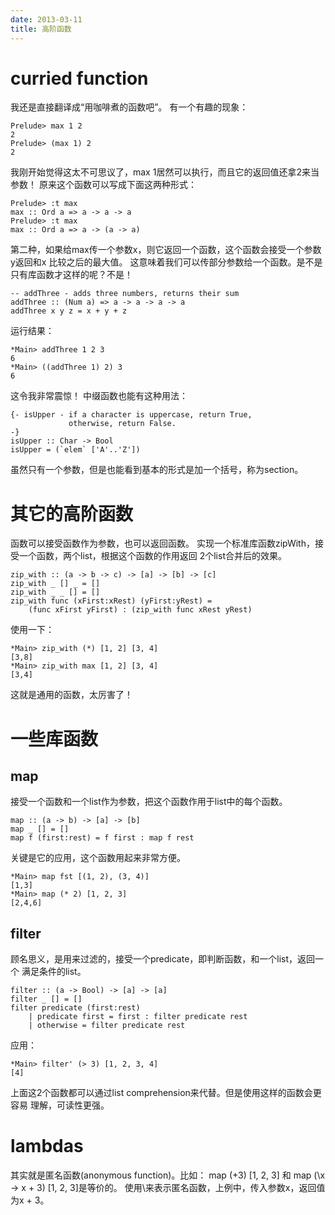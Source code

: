 ```yaml
---
date: 2013-03-11
title: 高阶函数
---
```


curried function
================

我还是直接翻译成“用咖啡煮的函数吧”。 有一个有趣的现象：

``` {.haskell}
Prelude> max 1 2
2
Prelude> (max 1) 2
2
```

我刚开始觉得这太不可思议了，max
1居然可以执行，而且它的返回值还拿2来当参数！
原来这个函数可以写成下面这两种形式：

``` {.haskell}
Prelude> :t max
max :: Ord a => a -> a -> a
Prelude> :t max
max :: Ord a => a -> (a -> a)
```

第二种，如果给max传一个参数x，则它返回一个函数，这个函数会接受一个参数y返回和x
比较之后的最大值。
这意味着我们可以传部分参数给一个函数。是不是只有库函数才这样的呢？不是！

``` {.haskell}
-- addThree - adds three numbers, returns their sum
addThree :: (Num a) => a -> a -> a -> a
addThree x y z = x + y + z            
```

运行结果：

``` {.haskell}
*Main> addThree 1 2 3
6
*Main> ((addThree 1) 2) 3
6
```

这令我非常震惊！ 中缀函数也能有这种用法：

``` {.haskell}
{- isUpper - if a character is uppercase, return True,
             otherwise, return False.
-}
isUpper :: Char -> Bool
isUpper = (`elem` ['A'..'Z'])
```

虽然只有一个参数，但是也能看到基本的形式是加一个括号，称为section。

其它的高阶函数
==============

函数可以接受函数作为参数，也可以返回函数。
实现一个标准库函数zipWith，接受一个函数，两个list，根据这个函数的作用返回
2个list合并后的效果。

``` {.haskell}
zip_with :: (a -> b -> c) -> [a] -> [b] -> [c]
zip_with _ [] _ = []
zip_with _ _ [] = []
zip_with func (xFirst:xRest) (yFirst:yRest) =
    (func xFirst yFirst) : (zip_with func xRest yRest)
```

使用一下：

``` {.haskell}
*Main> zip_with (*) [1, 2] [3, 4]
[3,8]
*Main> zip_with max [1, 2] [3, 4]
[3,4]
```

这就是通用的函数，太厉害了！

一些库函数
==========

map
---

接受一个函数和一个list作为参数，把这个函数作用于list中的每个函数。

``` {.haskell}
map :: (a -> b) -> [a] -> [b]
map _ [] = []
map f (first:rest) = f first : map f rest
```

关键是它的应用，这个函数用起来非常方便。

``` {.haskell}
*Main> map fst [(1, 2), (3, 4)]
[1,3]
*Main> map (* 2) [1, 2, 3]
[2,4,6]
```

filter
------

顾名思义，是用来过滤的，接受一个predicate，即判断函数，和一个list，返回一个
满足条件的list。

``` {.haskell}
filter :: (a -> Bool) -> [a] -> [a]
filter _ [] = []
filter predicate (first:rest)
    | predicate first = first : filter predicate rest
    | otherwise = filter predicate rest
```

应用：

``` {.haskell}
*Main> filter' (> 3) [1, 2, 3, 4]
[4]
```

上面这2个函数都可以通过list
comprehension来代替。但是使用这样的函数会更容易 理解，可读性更强。

lambdas
=======

其实就是匿名函数(anonymous function)。比如： map (+3) \[1, 2, 3\] 和 map
(\x -&gt; x + 3) \[1, 2, 3\]是等价的。
使用\来表示匿名函数，上例中，传入参数x，返回值为x + 3。
